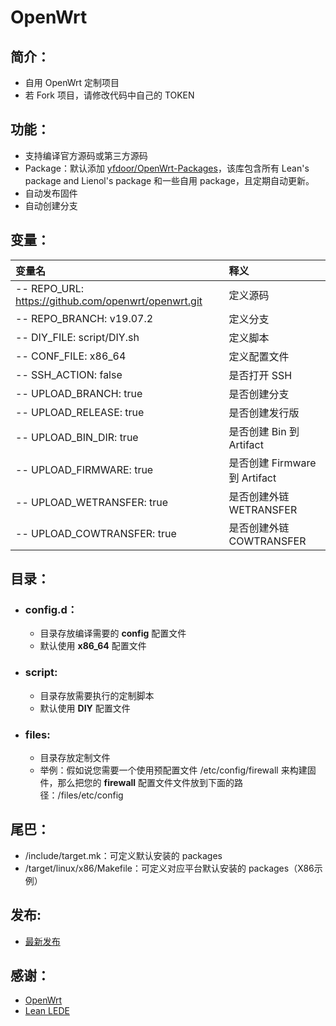 # OpenWrt

## 简介：
- 自用 OpenWrt 定制项目
- 若 Fork 项目，请修改代码中自己的 TOKEN

## 功能：
- 支持编译官方源码或第三方源码
- Package：默认添加 [yfdoor/OpenWrt-Packages](https://github.com/yfdoor/OpenWrt-Packages)，该库包含所有 Lean's package and Lienol's package 和一些自用 package，且定期自动更新。
- 自动发布固件
- 自动创建分支

## 变量：
| 变量名 | 释义 |
| :--- | :--- |
| -- REPO_URL: https://github.com/openwrt/openwrt.git  | 定义源码 |
| -- REPO_BRANCH: v19.07.2 | 定义分支 |
| -- DIY_FILE: script/DIY.sh | 定义脚本 |
| -- CONF_FILE: x86_64 | 定义配置文件 |
| -- SSH_ACTION: false |是否打开 SSH |
| -- UPLOAD_BRANCH: true | 是否创建分支 |
| -- UPLOAD_RELEASE: true | 是否创建发行版|
| -- UPLOAD_BIN_DIR: true | 是否创建 Bin 到 Artifact |
| -- UPLOAD_FIRMWARE: true | 是否创建 Firmware 到 Artifact |
| -- UPLOAD_WETRANSFER: true | 是否创建外链 WETRANSFER|
| -- UPLOAD_COWTRANSFER: true | 是否创建外链 COWTRANSFER |

## 目录：
- ### config.d：
  - 目录存放编译需要的 **config** 配置文件
  - 默认使用 **x86_64** 配置文件

- ### script:
  - 目录存放需要执行的定制脚本
  - 默认使用 **DIY** 配置文件

- ### files:
  - 目录存放定制文件
  - 举例：假如说您需要一个使用预配置文件 /etc/config/firewall 来构建固件，那么把您的 **firewall** 配置文件文件放到下面的路径：/files/etc/config
  
## 尾巴：
  - /include/target.mk：可定义默认安装的 packages
  - /target/linux/x86/Makefile：可定义对应平台默认安装的 packages（X86示例）
  
## 发布:
  - [最新发布](https://github.com/yfdoor/OpenWrt/releases/latest)
  
## 感谢：
  - [OpenWrt](https://github.com/openwrt/openwrt)
  - [Lean LEDE](https://github.com/coolsnowwolf/lede)